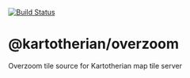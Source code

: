 [![Build Status](https://travis-ci.org/kartotherian/overzoom.svg?branch=master)](https://travis-ci.org/kartotherian/overzoom)

# @kartotherian/overzoom
Overzoom tile source for Kartotherian map tile server
